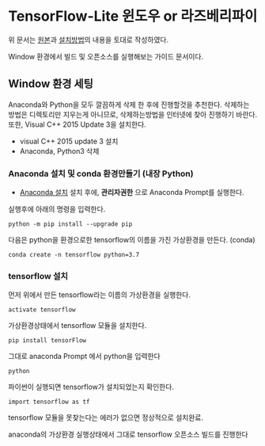 # TensorFlow-Lite 윈도우 or 라즈베리파이
위 문서는 [원본](https://github.com/EdjeElectronics/TensorFlow-Lite-Object-Detection-on-Android-and-Raspberry-Pi)과 [설치방법](https://youngjoongkwon.com/2018/01/26/windows-%ED%99%98%EA%B2%BD%EC%97%90%EC%84%9C-anaconda-tensorflow-%EC%84%A4%EC%B9%98%EB%AC%B8%EC%A0%9C-%ED%95%B4%EA%B2%B0%ED%95%98%EA%B8%B0-no-module-named-tensorflow-%EC%97%90%EB%9F%AC/)의 내용을 토대로 작성하였다.

Window 환경에서 빌드 및 오픈소스를 실행해보는 가이드 문서이다.


## Window 환경 세팅
Anaconda와 Python을 모두 깔끔하게 삭제 한 후에 진행할것을 추천한다.
삭제하는 방법은 디렉토리만 지우는게 아니므로, 삭제하는방법을 인터넷에 찾아 진행하기 바란다.
또한, Visual C++ 2015 Update 3을 설치한다.
* visual C++ 2015 update 3 설치
* Anaconda, Python3 삭제

### Anaconda 설치 및 conda 환경만들기 (내장 Python)
* [Anaconda 설치](https://www.anaconda.com/distribution/)
설치 후에, **관리자권한** 으로 Anaconda Prompt를 실행한다.

실행후에 아래의 명령을 입력한다.
```
python -m pip install --upgrade pip
```

다음은 python을 환경으로한 tensorflow의 이름을 가진 가상환경을 만든다. (conda)
```
conda create -n tensorflow python=3.7
```

### tensorflow 설치
먼저 위에서 만든 tensorflow라는 이름의 가상환경을 실행한다.
```
activate tensorflow
```
가상환경상태에서 tensorflow 모듈을 설치한다.
```
pip install tensorFlow
```

그대로 anaconda Prompt 에서 python을 입력한다
```
python
```

파이썬이 실행되면 tensorflow가 설치되었는지 확인한다.
```
import tensorflow as tf
```
tensorflow 모듈을 못찾는다는 에러가 없으면 정상적으로 설치완료.


anaconda의 가상환경 실행상태에서 그대로 tensorflow 오픈소스 빌드를 진행한다


##
